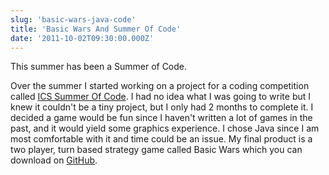 ```yaml
---
slug: 'basic-wars-java-code'
title: 'Basic Wars And Summer Of Code'
date: '2011-10-02T09:30:00.000Z'
---
```


This summer has been a Summer of Code.

Over the summer I started working on a project for a coding competition called [ICS Summer Of Code][0]. I had no idea what I was going to write but I knew it couldn't be a tiny project, but I only had 2 months to complete it. I decided a game would be fun since I haven't written a lot of games in the past, and it would yield some graphics experience. I chose Java since I am most comfortable with it and time could be an issue. My final product is a two player, turn based strategy game called Basic Wars which you can download on [GitHub][1].


[0]: http://www.icsscsummerofcode.com/
[1]: http://styfle.github.io/Basic-Wars/